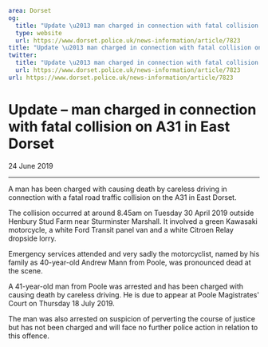 ```yaml
area: Dorset
og:
  title: "Update \u2013 man charged in connection with fatal collision on A31 in East Dorset"
  type: website
  url: https://www.dorset.police.uk/news-information/article/7823
title: "Update \u2013 man charged in connection with fatal collision on A31 in East Dorset |"
twitter:
  title: "Update \u2013 man charged in connection with fatal collision on A31 in East Dorset"
  url: https://www.dorset.police.uk/news-information/article/7823
url: https://www.dorset.police.uk/news-information/article/7823
```

# Update – man charged in connection with fatal collision on A31 in East Dorset

24 June 2019

* * *

A man has been charged with causing death by careless driving in connection with a fatal road traffic collision on the A31 in East Dorset.

The collision occurred at around 8.45am on Tuesday 30 April 2019 outside Henbury Stud Farm near Sturminster Marshall. It involved a green Kawasaki motorcycle, a white Ford Transit panel van and a white Citroen Relay dropside lorry.

Emergency services attended and very sadly the motorcyclist, named by his family as 40-year-old Andrew Mann from Poole, was pronounced dead at the scene.

A 41-year-old man from Poole was arrested and has been charged with causing death by careless driving. He is due to appear at Poole Magistrates' Court on Thursday 18 July 2019.

The man was also arrested on suspicion of perverting the course of justice but has not been charged and will face no further police action in relation to this offence.
